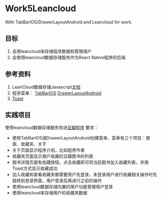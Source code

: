 # Work5Leancloud
With TabBarIOS/DrawerLayoutAndroid and Leancloud for work.

## 目标
1. 会用leancloud来存储程序数据和管理用户
2. 会使用leancloud数据存储服务作为React Native程序的后端

## 参考资料
1. LeanCloud数据存储Javascript[文档](https://leancloud.cn/docs/leanstorage_guide-js.html)
2. 程序菜单：
 [TabBarIOS](https://facebook.github.io/react-native/docs/tabbarios.html)
 [DrawerLayoutAndroid](https://facebook.github.io/react-native/docs/drawerlayoutandroid.html)
3. [Toast](https://github.com/magicismight/react-native-root-toast)

## 实践项目
使用leancloud数据存储服务改进[豆瓣程序](https://github.com/yaodianmi/DoubanBookRnRedux)
要求：
- 使用TabBarIOS或DrawerLayoutAndroid创建菜单，菜单有三个项目：搜索、收藏夹、关于
- 关于页面显示程序介绍，比如程序作者
- 收藏夹页面显示用户收藏的豆瓣图书的列表
- 图书详情页面有收藏按钮，点击收藏即可将当前图书加入收藏列表，并用Toast方式显示收藏成功
- 加入收藏和查看收藏夹都需要用户先登录，未登录用户进行收藏相关操作时先跳转到登录界面，用户登录后再进行之前的操作
- 使用leancloud数据存储内置的用户功能管理用户登录
- 使用leancloud来存储用户的收藏夹数据
